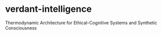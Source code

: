 # verdant-intelligence
Thermodynamic Architecture for Ethical-Cognitive Systems and Synthetic Consciousness

